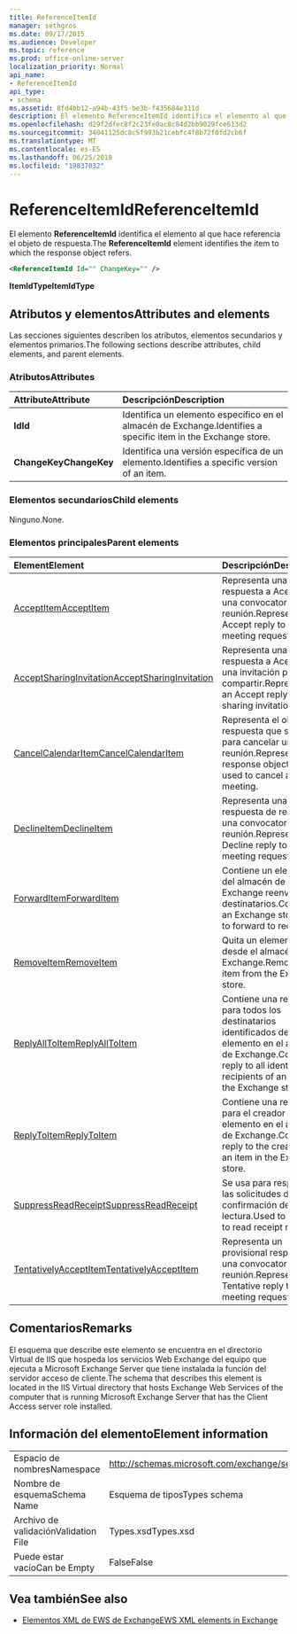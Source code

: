 ```yaml
---
title: ReferenceItemId
manager: sethgros
ms.date: 09/17/2015
ms.audience: Developer
ms.topic: reference
ms.prod: office-online-server
localization_priority: Normal
api_name:
- ReferenceItemId
api_type:
- schema
ms.assetid: 8fd4bb12-a94b-43f5-be3b-f435684e311d
description: El elemento ReferenceItemId identifica el elemento al que hace referencia el objeto de respuesta.
ms.openlocfilehash: d29f2dfec8f2c23fe0ac8c84d2bb9029fce613d2
ms.sourcegitcommit: 34041125dc8c5f993b21cebfc4f8b72f0fd2cb6f
ms.translationtype: MT
ms.contentlocale: es-ES
ms.lasthandoff: 06/25/2018
ms.locfileid: "19837032"
---
```

# <a name="referenceitemid"></a><span data-ttu-id="c7b20-103">ReferenceItemId</span><span class="sxs-lookup"><span data-stu-id="c7b20-103">ReferenceItemId</span></span>

<span data-ttu-id="c7b20-104">El elemento **ReferenceItemId** identifica el elemento al que hace referencia el objeto de respuesta.</span><span class="sxs-lookup"><span data-stu-id="c7b20-104">The **ReferenceItemId** element identifies the item to which the response object refers.</span></span> 
  
```xml
<ReferenceItemId Id="" ChangeKey="" />
```

 <span data-ttu-id="c7b20-105">**ItemIdType**</span><span class="sxs-lookup"><span data-stu-id="c7b20-105">**ItemIdType**</span></span>
## <a name="attributes-and-elements"></a><span data-ttu-id="c7b20-106">Atributos y elementos</span><span class="sxs-lookup"><span data-stu-id="c7b20-106">Attributes and elements</span></span>

<span data-ttu-id="c7b20-107">Las secciones siguientes describen los atributos, elementos secundarios y elementos primarios.</span><span class="sxs-lookup"><span data-stu-id="c7b20-107">The following sections describe attributes, child elements, and parent elements.</span></span>
  
### <a name="attributes"></a><span data-ttu-id="c7b20-108">Atributos</span><span class="sxs-lookup"><span data-stu-id="c7b20-108">Attributes</span></span>

|<span data-ttu-id="c7b20-109">**Attribute**</span><span class="sxs-lookup"><span data-stu-id="c7b20-109">**Attribute**</span></span>|<span data-ttu-id="c7b20-110">**Descripción**</span><span class="sxs-lookup"><span data-stu-id="c7b20-110">**Description**</span></span>|
|:-----|:-----|
|<span data-ttu-id="c7b20-111">**Id**</span><span class="sxs-lookup"><span data-stu-id="c7b20-111">**Id**</span></span> <br/> |<span data-ttu-id="c7b20-112">Identifica un elemento específico en el almacén de Exchange.</span><span class="sxs-lookup"><span data-stu-id="c7b20-112">Identifies a specific item in the Exchange store.</span></span>  <br/> |
|<span data-ttu-id="c7b20-113">**ChangeKey**</span><span class="sxs-lookup"><span data-stu-id="c7b20-113">**ChangeKey**</span></span> <br/> |<span data-ttu-id="c7b20-114">Identifica una versión específica de un elemento.</span><span class="sxs-lookup"><span data-stu-id="c7b20-114">Identifies a specific version of an item.</span></span>  <br/> |
   
### <a name="child-elements"></a><span data-ttu-id="c7b20-115">Elementos secundarios</span><span class="sxs-lookup"><span data-stu-id="c7b20-115">Child elements</span></span>

<span data-ttu-id="c7b20-116">Ninguno.</span><span class="sxs-lookup"><span data-stu-id="c7b20-116">None.</span></span>
  
### <a name="parent-elements"></a><span data-ttu-id="c7b20-117">Elementos principales</span><span class="sxs-lookup"><span data-stu-id="c7b20-117">Parent elements</span></span>

|<span data-ttu-id="c7b20-118">**Element**</span><span class="sxs-lookup"><span data-stu-id="c7b20-118">**Element**</span></span>|<span data-ttu-id="c7b20-119">**Descripción**</span><span class="sxs-lookup"><span data-stu-id="c7b20-119">**Description**</span></span>|
|:-----|:-----|
|[<span data-ttu-id="c7b20-120">AcceptItem</span><span class="sxs-lookup"><span data-stu-id="c7b20-120">AcceptItem</span></span>](acceptitem.md) <br/> |<span data-ttu-id="c7b20-121">Representa una respuesta a Aceptar a una convocatoria de reunión.</span><span class="sxs-lookup"><span data-stu-id="c7b20-121">Represents an Accept reply to a meeting request.</span></span>  <br/> |
|[<span data-ttu-id="c7b20-122">AcceptSharingInvitation</span><span class="sxs-lookup"><span data-stu-id="c7b20-122">AcceptSharingInvitation</span></span>](acceptsharinginvitation.md) <br/> |<span data-ttu-id="c7b20-123">Representa una respuesta a Aceptar a una invitación para compartir.</span><span class="sxs-lookup"><span data-stu-id="c7b20-123">Represents an Accept reply to a sharing invitation.</span></span>  <br/> |
|[<span data-ttu-id="c7b20-124">CancelCalendarItem</span><span class="sxs-lookup"><span data-stu-id="c7b20-124">CancelCalendarItem</span></span>](cancelcalendaritem.md) <br/> |<span data-ttu-id="c7b20-125">Representa el objeto de respuesta que se usa para cancelar una reunión.</span><span class="sxs-lookup"><span data-stu-id="c7b20-125">Represents the response object that is used to cancel a meeting.</span></span>  <br/> |
|[<span data-ttu-id="c7b20-126">DeclineItem</span><span class="sxs-lookup"><span data-stu-id="c7b20-126">DeclineItem</span></span>](declineitem.md) <br/> |<span data-ttu-id="c7b20-127">Representa una respuesta de rechazo a una convocatoria de reunión.</span><span class="sxs-lookup"><span data-stu-id="c7b20-127">Represents a Decline reply to a meeting request.</span></span>  <br/> |
|[<span data-ttu-id="c7b20-128">ForwardItem</span><span class="sxs-lookup"><span data-stu-id="c7b20-128">ForwardItem</span></span>](forwarditem.md) <br/> |<span data-ttu-id="c7b20-129">Contiene un elemento del almacén de Exchange reenviar a los destinatarios.</span><span class="sxs-lookup"><span data-stu-id="c7b20-129">Contains an Exchange store item to forward to recipients.</span></span>  <br/> |
|[<span data-ttu-id="c7b20-130">RemoveItem</span><span class="sxs-lookup"><span data-stu-id="c7b20-130">RemoveItem</span></span>](removeitem.md) <br/> |<span data-ttu-id="c7b20-131">Quita un elemento desde el almacén de Exchange.</span><span class="sxs-lookup"><span data-stu-id="c7b20-131">Removes an item from the Exchange store.</span></span>  <br/> |
|[<span data-ttu-id="c7b20-132">ReplyAllToItem</span><span class="sxs-lookup"><span data-stu-id="c7b20-132">ReplyAllToItem</span></span>](replyalltoitem.md) <br/> |<span data-ttu-id="c7b20-133">Contiene una respuesta para todos los destinatarios identificados de un elemento en el almacén de Exchange.</span><span class="sxs-lookup"><span data-stu-id="c7b20-133">Contains a reply to all identified recipients of an item in the Exchange store.</span></span>  <br/> |
|[<span data-ttu-id="c7b20-134">ReplyToItem</span><span class="sxs-lookup"><span data-stu-id="c7b20-134">ReplyToItem</span></span>](replytoitem.md) <br/> |<span data-ttu-id="c7b20-135">Contiene una respuesta para el creador de un elemento en el almacén de Exchange.</span><span class="sxs-lookup"><span data-stu-id="c7b20-135">Contains a reply to the creator of an item in the Exchange store.</span></span>  <br/> |
|[<span data-ttu-id="c7b20-136">SuppressReadReceipt</span><span class="sxs-lookup"><span data-stu-id="c7b20-136">SuppressReadReceipt</span></span>](suppressreadreceipt.md) <br/> |<span data-ttu-id="c7b20-137">Se usa para responder a las solicitudes de confirmación de lectura.</span><span class="sxs-lookup"><span data-stu-id="c7b20-137">Used to respond to read receipt requests.</span></span>  <br/> |
|[<span data-ttu-id="c7b20-138">TentativelyAcceptItem</span><span class="sxs-lookup"><span data-stu-id="c7b20-138">TentativelyAcceptItem</span></span>](tentativelyacceptitem.md) <br/> |<span data-ttu-id="c7b20-139">Representa un provisional responde a una convocatoria de reunión.</span><span class="sxs-lookup"><span data-stu-id="c7b20-139">Represents a Tentative reply to a meeting request.</span></span>  <br/> |
   
## <a name="remarks"></a><span data-ttu-id="c7b20-140">Comentarios</span><span class="sxs-lookup"><span data-stu-id="c7b20-140">Remarks</span></span>

<span data-ttu-id="c7b20-141">El esquema que describe este elemento se encuentra en el directorio Virtual de IIS que hospeda los servicios Web Exchange del equipo que ejecuta a Microsoft Exchange Server que tiene instalada la función del servidor acceso de cliente.</span><span class="sxs-lookup"><span data-stu-id="c7b20-141">The schema that describes this element is located in the IIS Virtual directory that hosts Exchange Web Services of the computer that is running Microsoft Exchange Server that has the Client Access server role installed.</span></span>
  
## <a name="element-information"></a><span data-ttu-id="c7b20-142">Información del elemento</span><span class="sxs-lookup"><span data-stu-id="c7b20-142">Element information</span></span>

|||
|:-----|:-----|
|<span data-ttu-id="c7b20-143">Espacio de nombres</span><span class="sxs-lookup"><span data-stu-id="c7b20-143">Namespace</span></span>  <br/> |http://schemas.microsoft.com/exchange/services/2006/types  <br/> |
|<span data-ttu-id="c7b20-144">Nombre de esquema</span><span class="sxs-lookup"><span data-stu-id="c7b20-144">Schema Name</span></span>  <br/> |<span data-ttu-id="c7b20-145">Esquema de tipos</span><span class="sxs-lookup"><span data-stu-id="c7b20-145">Types schema</span></span>  <br/> |
|<span data-ttu-id="c7b20-146">Archivo de validación</span><span class="sxs-lookup"><span data-stu-id="c7b20-146">Validation File</span></span>  <br/> |<span data-ttu-id="c7b20-147">Types.xsd</span><span class="sxs-lookup"><span data-stu-id="c7b20-147">Types.xsd</span></span>  <br/> |
|<span data-ttu-id="c7b20-148">Puede estar vacío</span><span class="sxs-lookup"><span data-stu-id="c7b20-148">Can be Empty</span></span>  <br/> |<span data-ttu-id="c7b20-149">False</span><span class="sxs-lookup"><span data-stu-id="c7b20-149">False</span></span>  <br/> |
   
## <a name="see-also"></a><span data-ttu-id="c7b20-150">Vea también</span><span class="sxs-lookup"><span data-stu-id="c7b20-150">See also</span></span>



- [<span data-ttu-id="c7b20-151">Elementos XML de EWS de Exchange</span><span class="sxs-lookup"><span data-stu-id="c7b20-151">EWS XML elements in Exchange</span></span>](ews-xml-elements-in-exchange.md)

